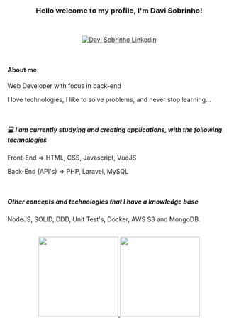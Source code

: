 <h3 align="center">Hello welcome to my profile, I'm Davi Sobrinho!</h3>

<br>

<p align="center">
  <a href="https://www.linkedin.com/in/davisobrinho/">
    <img src="https://img.shields.io/badge/linkedin-%230077B5.svg?&style=for-the-badge&logo=linkedin&logoColor=white" alt="Davi Sobrinho Linkedin" />
  </a>
<p/>

<br>

<h4> About me: </h4> 
<p> Web Developer with focus in back-end</p> 
<p>I love technologies, I like to solve problems, and never stop learning... <p/>

</br>

<h5> 💻 I am currently studying and creating applications, with the following technologies</h5>

<p>Front-End => HTML, CSS, Javascript, VueJS</p>
<p>Back-End (API's) => PHP, Laravel, MySQL</p>

</br>

<h5>Other concepts and technologies that I have a knowledge base</h5>
<p>NodeJS, SOLID, DDD, Unit Test's, Docker, AWS S3 and MongoDB.</p>

</br>
<div align="center">
  <a href="https://github.com/rafaballerini">
  <img height="180em" src="https://github-readme-stats.vercel.app/api?username=davisls&show_icons=true&theme=dark&include_all_commits=true&count_private=true"/>
  <img height="180em" src="https://github-readme-stats.vercel.app/api/top-langs/?username=davisls&layout=compact&langs_count=7&theme=dark"/>
</div>
 
